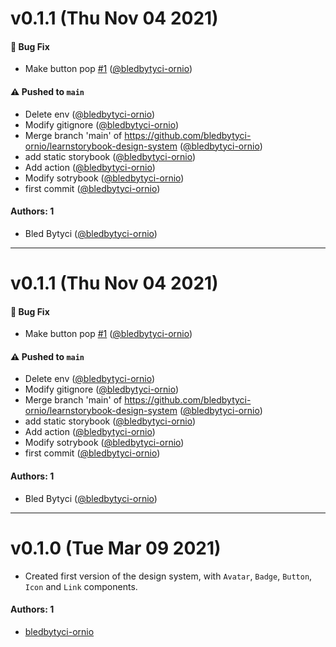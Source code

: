 # v0.1.1 (Thu Nov 04 2021)

#### 🐛 Bug Fix

- Make button pop [#1](https://github.com/bledbytyci-ornio/learnstorybook-design-system/pull/1) ([@bledbytyci-ornio](https://github.com/bledbytyci-ornio))

#### ⚠️ Pushed to `main`

- Delete env ([@bledbytyci-ornio](https://github.com/bledbytyci-ornio))
- Modify gitignore ([@bledbytyci-ornio](https://github.com/bledbytyci-ornio))
- Merge branch 'main' of https://github.com/bledbytyci-ornio/learnstorybook-design-system ([@bledbytyci-ornio](https://github.com/bledbytyci-ornio))
- add static storybook ([@bledbytyci-ornio](https://github.com/bledbytyci-ornio))
- Add action ([@bledbytyci-ornio](https://github.com/bledbytyci-ornio))
- Modify sotrybook ([@bledbytyci-ornio](https://github.com/bledbytyci-ornio))
- first commit ([@bledbytyci-ornio](https://github.com/bledbytyci-ornio))

#### Authors: 1

- Bled Bytyci ([@bledbytyci-ornio](https://github.com/bledbytyci-ornio))

---

# v0.1.1 (Thu Nov 04 2021)

#### 🐛 Bug Fix

- Make button pop [#1](https://github.com/bledbytyci-ornio/learnstorybook-design-system/pull/1) ([@bledbytyci-ornio](https://github.com/bledbytyci-ornio))

#### ⚠️ Pushed to `main`

- Delete env ([@bledbytyci-ornio](https://github.com/bledbytyci-ornio))
- Modify gitignore ([@bledbytyci-ornio](https://github.com/bledbytyci-ornio))
- Merge branch 'main' of https://github.com/bledbytyci-ornio/learnstorybook-design-system ([@bledbytyci-ornio](https://github.com/bledbytyci-ornio))
- add static storybook ([@bledbytyci-ornio](https://github.com/bledbytyci-ornio))
- Add action ([@bledbytyci-ornio](https://github.com/bledbytyci-ornio))
- Modify sotrybook ([@bledbytyci-ornio](https://github.com/bledbytyci-ornio))
- first commit ([@bledbytyci-ornio](https://github.com/bledbytyci-ornio))

#### Authors: 1

- Bled Bytyci ([@bledbytyci-ornio](https://github.com/bledbytyci-ornio))

---

# v0.1.0 (Tue Mar 09 2021)

- Created first version of the design system, with `Avatar`, `Badge`, `Button`, `Icon` and `Link` components.

#### Authors: 1

- [bledbytyci-ornio](https://github.com/your-username)
